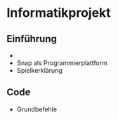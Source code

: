 
# Informatikprojekt

## Einführung
* 
* Snap als Programmierplattform
* Spielkerklärung

## Code
* Grundbefehle





